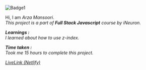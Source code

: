 ![Badge1](https://img.shields.io/badge/Project14-ArtInstituteLandingPage-CED89E)

Hi, I am *Arza Mansoori*.<br>
*This project is a part of ***Full Stack Javascript*** course by iNeuron.*

***Learnings :***<br>
*I learned about how to use z-index.*

***Time taken :***<br>
*Took me 15 hours to complete this project.*

[*LiveLink (Netlify)*](https://project14-artinstitutelandingpage.netlify.app/ "Project 14")

